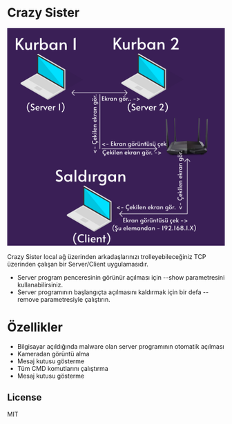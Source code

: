 # Crazy Sister

![alt text](https://raw.githubusercontent.com/TORCHIZM/Crazy-Sister/main/Images/Crazy-Sister-Map.png "Crazy Sister Map")

Crazy Sister local ağ üzerinden arkadaşlarınızı trolleyebileceğiniz TCP üzerinden çalışan bir Server/Client uygulamasıdır.

  - Server program penceresinin görünür açılması için --show parametresini kullanabilirsiniz.
  - Server programının başlangıçta açılmasını kaldırmak için bir defa --remove parametresiyle çalıştırın.

# Özellikler

  - Bilgisayar açıldığında malware olan server programının otomatik açılması
  - Kameradan görüntü alma
  - Mesaj kutusu gösterme
  - Tüm CMD komutlarını çalıştırma
  - Mesaj kutusu gösterme

License
----

MIT
